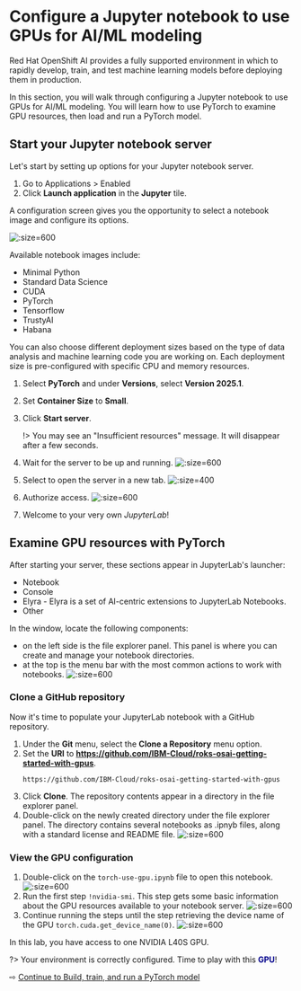 # Configure a Jupyter notebook to use GPUs for AI/ML modeling

Red Hat OpenShift AI provides a fully supported environment in which to rapidly develop, train, and test machine learning models before deploying them in production.

In this section, you will walk through configuring a Jupyter notebook to use GPUs for AI/ML modeling. You will learn how to use PyTorch to examine GPU resources, then load and run a PyTorch model.

## Start your Jupyter notebook server

Let's start by setting up options for your Jupyter notebook server.

1. Go to Applications > Enabled
1. Click **Launch application** in the **Jupyter** tile.

A configuration screen gives you the opportunity to select a notebook image and configure its options.

![](images/30-jupyter-configure-server.png ':size=600')

Available notebook images include:
   * Minimal Python
   * Standard Data Science
   * CUDA
   * PyTorch
   * Tensorflow
   * TrustyAI
   * Habana

You can also choose different deployment sizes based on the type of data analysis and machine learning code you are working on. Each deployment size is pre-configured with specific CPU and memory resources.

1. Select **PyTorch** and under **Versions**, select **Version 2025.1**.
1. Set **Container Size** to **Small**.
1. Click **Start server**.

   !> You may see an "Insufficient resources" message. It will disappear after a few seconds.
1. Wait for the server to be up and running.
   ![](images/30-jupyter-start-server.png ':size=600')
1. Select to open the server in a new tab.
   ![](images/30-jupyter-open-server.png ':size=400')
1. Authorize access.
   ![](images/30-jupyter-allow.png ':size=600')
1.  Welcome to your very own *JupyterLab*!

## Examine GPU resources with PyTorch

After starting your server, these sections appear in JupyterLab's launcher:
* Notebook
* Console
* Elyra - Elyra is a set of AI-centric extensions to JupyterLab Notebooks.
* Other

In the window, locate the following components:
* on the left side is the file explorer panel. This panel is where you can create and manage your notebook directories.
* at the top is the menu bar with the most common actions to work with notebooks.
   ![](images/30-jupyter-launcher.png ':size=600')

### Clone a GitHub repository

Now it's time to populate your JupyterLab notebook with a GitHub repository.

1. Under the **Git** menu, select the **Clone a Repository** menu option.
1. Set the **URI** to **https://github.com/IBM-Cloud/roks-osai-getting-started-with-gpus**.
   ```
   https://github.com/IBM-Cloud/roks-osai-getting-started-with-gpus
   ```
1. Click **Clone**. The repository contents appear in a directory in the file explorer panel.
1. Double-click on the newly created directory under the file explorer panel. The directory contains several notebooks as .ipnyb files, along with a standard license and README file.
   ![](images/30-jupyter-cloned.png ':size=600')

### View the GPU configuration

1. Double-click on the `torch-use-gpu.ipynb` file to open this notebook.
   ![](images/30-jupyter-gpu-open.png ':size=600')
1. Run the first step `!nvidia-smi`. This step gets some basic information about the GPU resources available to your notebook server.
   ![](images/30-jupyter-gpu-view.png ':size=600')
1. Continue running the steps until the step retrieving the device name of the GPU `torch.cuda.get_device_name(0)`.
   ![](images/30-jupyter-gpu-name.png ':size=600')

In this lab, you have access to one NVIDIA L40S GPU.

?> Your environment is correctly configured. Time to play with this **<span style="color: darkblue">GPU</span>**!

⇨ [Continue to Build, train, and run a PyTorch model](40-build-train-run.md)
